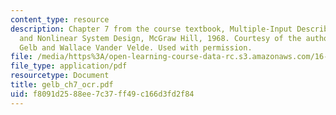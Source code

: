 ```yaml
---
content_type: resource
description: Chapter 7 from the course textbook, Multiple-Input Describing Functions
  and Nonlinear System Design, McGraw Hill, 1968. Courtesy of the authors, Authur
  Gelb and Wallace Vander Velde. Used with permission.
file: /media/https%3A/open-learning-course-data-rc.s3.amazonaws.com/16-30-estimation-and-control-of-aerospace-systems-spring-2004/f8091d2588ee7c37ff49c166d3fd2f84_gelb_ch7_ocr.pdf
file_type: application/pdf
resourcetype: Document
title: gelb_ch7_ocr.pdf
uid: f8091d25-88ee-7c37-ff49-c166d3fd2f84
---
```

